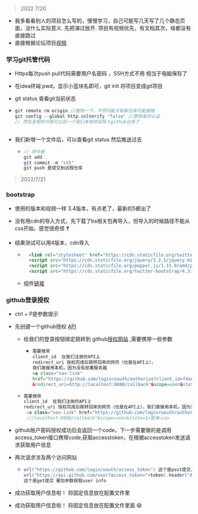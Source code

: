 > 2022  7/20

- 我多看看别人的项目怎么写的，慢慢学习，自己可能写几天写了几个静态页面，没什么实际意义. 先把演过放开. 项目有视频优先，有文档其次，啥都没有直接跳过
- 直接根据论坛项目[视频](https://www.bilibili.com/video/BV1r4411r7au?vd_source=afdbe5eeb7dd29283083f0417f15b5d0)

### 学习git托管代码

- Https每次push pull代码需要用户名密码 ，SSH方式不用 相当于电脑保存了

- 在idea终端 pwd，显示小蓝块名即可，git init 将项目变成git项目

- git status 查看git当前状态

- ```java
  git remote rm origin //删除一下，不然可能关联新仓库可能报错
  git config --global http.sslVerify "false" //删除身份认证
  // 然后复制命令就可以将一个我们本地项目导入github仓库了
      
  ```

- 我们新增一个文件后，可以查看git status 然后推送过去
  - ```java
    // 命令是
    git add . 
    git commit -m "sth"
    git push 是提交到远程仓库
    ```

> 2022/7/21

### bootstrap

- 使用的版本和视频一样 3.4版本，有点老了，最新的5都出了

- 没有用cdn的导入方式，先下载了bs相关包再导入，但导入的时候路径不能从css开始，感觉很奇怪 :question:

- 结果测试可以用4版本，cdn导入

  - ```html
      <link rel="stylesheet" href="https://cdn.staticfile.org/twitter-bootstrap/4.3.1/css/bootstrap.min.css">
      <script src="https://cdn.staticfile.org/jquery/3.2.1/jquery.min.js"></script>
      <script src="https://cdn.staticfile.org/popper.js/1.15.0/umd/popper.min.js"></script>
      <script src="https://cdn.staticfile.org/twitter-bootstrap/4.3.1/js/bootstrap.min.js"></script>
    ```


  - 组件[链接](https://v4.bootcss.com/docs/components/dropdowns/)
  


### github登录授权

- ctrl + P是参数提示


- 先创键一个github授权 [API](https://github.com/settings/developers)


  - 给我们的登录按钮绑定跳转到 github[授权网站](https://github.com/login/oauth/authorize) ,需要携带一些参数


    - ```html
      需要携带 
      client_id  在我们注册的API上
      redirect_uri 授权完成后跳转回来的网页（也是在API上），
      我们直接用本机，因为没有部署服务器
      <a class="nav-link" 
      href="https://github.com/login/oauth/authorize?client_id=f4ae598eeffaf516d993
      &redirect_uri=http://localhost:8080/callback"&scope=user&state=1>登录</a>
      ```

  - ```java
    需要携带 
    client_id  在我们注册的API上
    redirect_uri 授权完成后跳转回来的网页（也是在API上），我们直接用本机，因为没有部署服务器
     <a class="nav-link" href="https://github.com/login/oauth/authorize?client_id=f4ae598eeffaf516d993&redirect_uri=http
     ://localhost:8080/callback"&scope=user&state=1>登录</a>               
    ```

- github账户密码授权成功后会返回一个code，下一步需要做的是调用access_token接口携带code,获取accesstoken，在根据accesstoken发送请求获取用户信息

- 两次请求涉及两个访问网站

  - ```java
    url("https://github.com/login/oauth/access_token") 这个是post提交，所以不用跟参数  获取token
    url("https://api.github.com/user?access_token="+token).header("Authorization","token "+token) 
    这个是get提交 要加参数获取user info
    ```


- 成功获取用户信息啦！ 将固定信息放在配置文件里 

- 成功获取用户信息啦！ 将固定信息放在配置文件里面 :smile:


